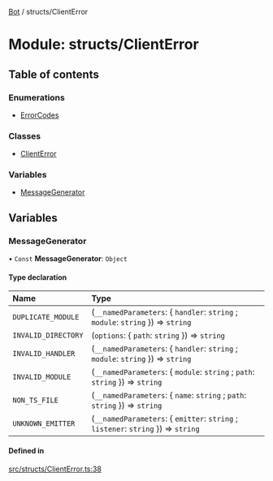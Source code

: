 [Bot](../README.md) / structs/ClientError

# Module: structs/ClientError

## Table of contents

### Enumerations

- [ErrorCodes](../enums/structs_ClientError.ErrorCodes.md)

### Classes

- [ClientError](../classes/structs_ClientError.ClientError.md)

### Variables

- [MessageGenerator](structs_ClientError.md#messagegenerator)

## Variables

### MessageGenerator

• `Const` **MessageGenerator**: `Object`

#### Type declaration

| Name | Type |
| :------ | :------ |
| `DUPLICATE_MODULE` | (`__namedParameters`: { `handler`: `string` ; `module`: `string`  }) => `string` |
| `INVALID_DIRECTORY` | (`options`: { `path`: `string`  }) => `string` |
| `INVALID_HANDLER` | (`__namedParameters`: { `handler`: `string` ; `module`: `string`  }) => `string` |
| `INVALID_MODULE` | (`__namedParameters`: { `module`: `string` ; `path`: `string`  }) => `string` |
| `NON_TS_FILE` | (`__namedParameters`: { `name`: `string` ; `path`: `string`  }) => `string` |
| `UNKNOWN_EMITTER` | (`__namedParameters`: { `emitter`: `string` ; `listener`: `string`  }) => `string` |

#### Defined in

[src/structs/ClientError.ts:38](https://github.com/Norviah/bot/blob/520ef34/src/structs/ClientError.ts#L38)
